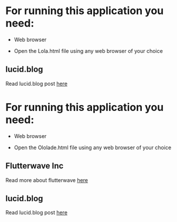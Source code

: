 # For running this application you need:

- Web browser
 
- Open the Lola.html file using any web browser of your choice 

## lucid.blog

Read lucid.blog post [here](https://lucid.blog/jemimah.vb/post/how-css-has-made-html-much-more-better-0b6)


# For running this application you need:

- Web browser

- Open the Ololade.html file using any web browser of your choice 

## Flutterwave Inc

Read more about flutterwave [here](https://lolabena.blogspot.com/2019/08/all-about-flutterwave.html)

## lucid.blog

Read lucid.blog post [here](https://lucid.blog/jemimah.vb/post/1566610812)

